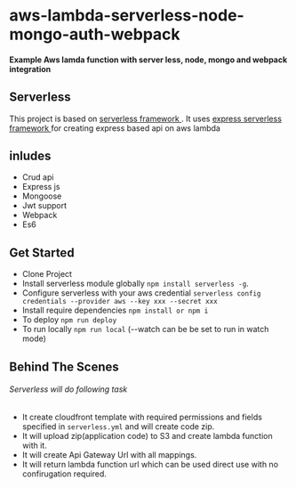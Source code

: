 # aws-lambda-serverless-node-mongo-auth-webpack
#### Example Aws lamda function with server less, node, mongo and webpack integration 
## Serverless
This project is based on [serverless framework ](https://serverless.com/framework/ "serverless framework "). It uses [express serverless framework ](https://github.com/awslabs/aws-serverless-express "expres serverless framework ") for creating express based api on aws lambda

## inludes
- Crud api
-  Express js
-  Mongoose
-  Jwt support
-  Webpack
-  Es6


## Get Started
- Clone Project
-  Install serverless module globally `npm install serverless -g`.
-  Configure serverless with your aws credential
 	 `serverless config credentials --provider aws --key xxx --secret xxx`
- Install require dependencies `npm install or npm i `
- To deploy `npm run deploy`
- To run locally `npm run local` (--watch can be be set to run in watch mode)

## Behind The Scenes
###### Serverless will do following task
- It create cloudfront template with required permissions and fields specified in `serverless.yml` and will create code zip.
- It will upload zip(application code) to S3 and create lambda function with it.
- It will create Api Gateway Url with all mappings.
- It will return lambda function url which can be used direct use with no confirugation required.

